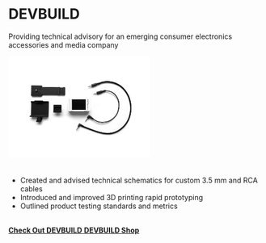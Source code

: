 # DEVBUILD
Providing technical advisory for an emerging consumer electronics accessories and media company
<br>

<img src="https://raw.githubusercontent.com/dan-bernstein/dan-bernstein.github.io/main/assets/DevBuild.png" height="200">
<div style="height:20px;font-size:1px;">&nbsp;</div>


* Created and advised technical schematics for custom 3.5 mm and RCA cables
* Introduced and improved 3D printing rapid prototyping
* Outlined product testing standards and metrics
<br>

<!--**[<i class="fa-solid fa-up-right-from-square"></i> Check Out DEVBUILD](https://www.instagram.com/devbuild.digital/)**-->

<a href="https://www.instagram.com/devbuild.digital/" target="_blank" rel="noopener noreferrer">
    <i class="fa-solid fa-up-right-from-square"></i> <strong> Check Out DEVBUILD</strong>
</a>
<a href="https://devbuild.digital/" target="_blank" rel="noopener noreferrer">
    <i class="fa-solid fa-store"></i> <strong> DEVBUILD Shop</strong>
</a>
